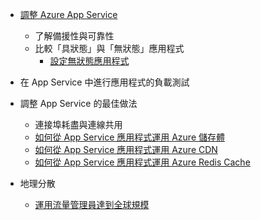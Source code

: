* [調整 Azure App Service](../app-service/app-service-scale.md)
	* 了解備援性與可靠性
	* 比較「具狀態」與「無狀態」應用程式
		* [設定無狀態應用程式](/blog/disabling-arrs-instance-affinity-in-windows-azure-web-sites/)

* 在 App Service 中進行應用程式的負載測試

* 調整 App Service 的最佳做法
	* 連接埠耗盡與連線共用
	* [如何從 App Service 應用程式運用 Azure 儲存體](../storage/storage-dotnet-how-to-use-blobs.md)
	* [如何從 App Service 應用程式運用 Azure CDN](../cdn/cdn-overview.md)
	* [如何從 App Service 應用程式運用 Azure Redis Cache](../redis-cache/cache-dotnet-how-to-use-azure-redis-cache.md)
		
* 地理分散
	* [運用流量管理員達到全球規模](../traffic-manager/traffic-manager-overview.md)

<!---HONumber=AcomDC_0121_2016-->
